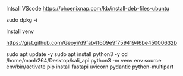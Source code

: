 



Intsall VScode 
https://phoenixnap.com/kb/install-deb-files-ubuntu





sudo dpkg -i <package path>

Install venv 

https://gist.github.com/Geoyi/d9fab4f609e9f75941946be45000632b


sudo apt update -y
sudo apt install python3 -y 
cd /home/manh264/Desktop/kali_api
python3 -m venv env
source env/bin/activate 
pip install fastapi uvicorn pydantic python-multipart
